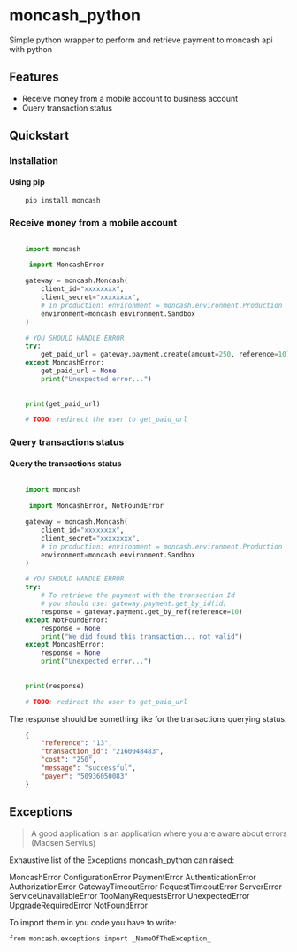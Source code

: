 # moncash_python
Simple python wrapper to perform and retrieve payment to moncash api with python

## Features
* Receive money from a mobile account to business account 
* Query transaction status

## Quickstart 

### Installation

#### Using pip

```
    pip install moncash
```

### Receive money from a mobile account 
```python

    import moncash 

     import MoncashError

    gateway = moncash.Moncash(
        client_id="xxxxxxxx",
        client_secret="xxxxxxxx",
        # in production: environment = moncash.environment.Production
        environment=moncash.environment.Sandbox
    )

    # YOU SHOULD HANDLE ERROR
    try:
        get_paid_url = gateway.payment.create(amount=250, reference=10)
    except MoncashError:
        get_paid_url = None
        print("Unexpected error...")
        
    
    print(get_paid_url)

    # TODO: redirect the user to get_paid_url
```

### Query transactions status

#### Query the transactions status

```python

    import moncash 

     import MoncashError, NotFoundError

    gateway = moncash.Moncash(
        client_id="xxxxxxxx",
        client_secret="xxxxxxxx",
        # in production: environment = moncash.environment.Production
        environment=moncash.environment.Sandbox
    )

    # YOU SHOULD HANDLE ERROR
    try:
        # To retrieve the payment with the transaction Id 
        # you should use: gateway.payment.get_by_id(id)
        response = gateway.payment.get_by_ref(reference=10)
    except NotFoundError:
        response = None
        print("We did found this transaction... not valid")
    except MoncashError:
        response = None
        print("Unexpected error...")
        
    
    print(response)

    # TODO: redirect the user to get_paid_url
```

The response should be something like for the transactions querying status:

```json
    {
        "reference": "13", 
        "transaction_id": "2160048483", 
        "cost": "250", 
        "message": "successful", 
        "payer": "50936050083"
    }
```

## Exceptions 

> A good application is an application where you are aware about errors
> (Madsen Servius)

Exhaustive list of the Exceptions moncash_python can raised:

MoncashError 
ConfigurationError 
PaymentError
AuthenticationError 
AuthorizationError 
GatewayTimeoutError 
RequestTimeoutError
ServerError
ServiceUnavailableError
TooManyRequestsError
UnexpectedError
UpgradeRequiredError
NotFoundError

To import them in you code you have to write:

    from moncash.exceptions import _NameOfTheException_


